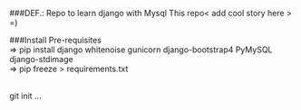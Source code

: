 ###DEF.: Repo to learn django with Mysql
This repo< add cool story here > =) 

###Install Pre-requisites
<br>⇒  pip install django whitenoise gunicorn django-bootstrap4 PyMySQL django-stdimage
<br>⇒  pip freeze > requirements.txt

<br>git init ...

<br>



